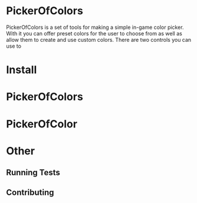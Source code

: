 # PickerOfColors

PickerOfColors is a set of tools for making a simple in-game color picker.  With it you can offer preset colors for the user to choose from as well as allow them to create and use custom colors.  There are two controls you can use to

# Install

# PickerOfColors

# PickerOfColor

# Other

## Running Tests
## Contributing
